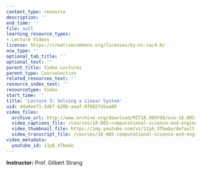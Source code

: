 ```yaml
---
content_type: resource
description: ''
end_time: ''
file: null
learning_resource_types:
- Lecture Videos
license: https://creativecommons.org/licenses/by-nc-sa/4.0/
ocw_type: ''
optional_tab_title: ''
optional_text: ''
parent_title: Video Lectures
parent_type: CourseSection
related_resources_text: ''
resource_index_text: ''
resourcetype: Video
start_time: ''
title: 'Lecture 3: Solving a Linear System'
uid: dda4ee71-3d6f-620b-aaaf-0f602fa5aa88
video_files:
  archive_url: http://www.archive.org/download/MIT18.085F08/ocw-18.085-f08-lec03_300k.mp4
  video_captions_file: /courses/18-085-computational-science-and-engineering-i-fall-2008/b8ca0f824d6158bdbf58d1c004e7c294_11y8_XTbwGo.vtt
  video_thumbnail_file: https://img.youtube.com/vi/11y8_XTbwGo/default.jpg
  video_transcript_file: /courses/18-085-computational-science-and-engineering-i-fall-2008/5c96ab1140240f0226b9dc8ddeb6f5e9_11y8_XTbwGo.pdf
video_metadata:
  youtube_id: 11y8_XTbwGo
---
```


**Instructor:** Prof. Gilbert Strang

